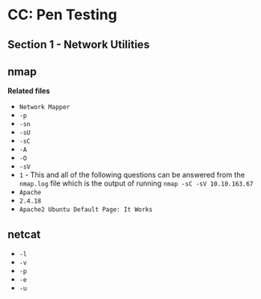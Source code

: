 # CC: Pen Testing

## Section 1 - Network Utilities

## nmap

**Related files**

* `Network Mapper`
* `-p`
* `-sn`
* `-sU`
* `-sC`
* `-A`
* `-O`
* `-sV`
* `1` - This and all of the following questions can be answered from the `nmap.log` file which is the output of running `nmap -sC -sV 10.10.163.67`
* `Apache`
* `2.4.18`
* `Apache2 Ubuntu Default Page: It Works`

## netcat

* `-l`
* `-v`
* `-p`
* `-e`
* `-u`